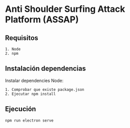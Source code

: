 # Anti Shoulder Surfing Attack Platform (ASSAP)

## Requisitos

```
1. Node
2. npm
```

## Instalación dependencias

Instalar dependencies Node:

```
1. Comprobar que existe package.json
2. Ejecutar npm install
```

## Ejecución

```
npm run electron serve
```
